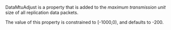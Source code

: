 DataMtuAdjust is a property that is added to the *maximum transmission unit* size of all replication data packets.

The value of this property is constrained to [-1000,0), and defaults to -200.